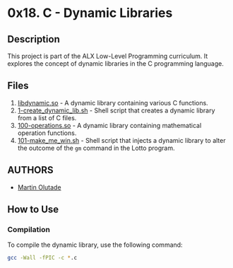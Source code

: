 # 0x18. C - Dynamic Libraries

## Description

This project is part of the ALX Low-Level Programming curriculum. It explores the concept of dynamic libraries in the C programming language.

## Files

1. [libdynamic.so](./libdynamic.so) - A dynamic library containing various C functions.
2. [1-create_dynamic_lib.sh](./1-create_dynamic_lib.sh) - Shell script that creates a dynamic library from a list of C files.
3. [100-operations.so](./100-operations.so) - A dynamic library containing mathematical operation functions.
4. [101-make_me_win.sh](./101-make_me_win.sh) - Shell script that injects a dynamic library to alter the outcome of the `gm` command in the Lotto program.

## AUTHORS

- [Martin Olutade](https://github.com/silgenius)

## How to Use

### Compilation

To compile the dynamic library, use the following command:

```bash
gcc -Wall -fPIC -c *.c

